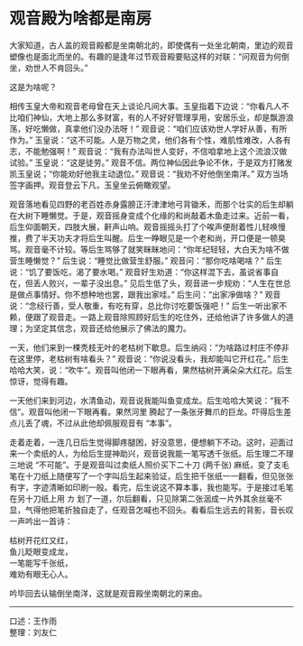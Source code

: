 # 观音殿为啥都是南房

大家知道，古人盖的观音殿都是坐南朝北的，即使偶有一处坐北朝南，里边的观音塑像也是面北而坐的。有趣的是逢年过节观音殿要贴这样的对联：“问观音为何倒坐，劝世人不肯回头。”

这是为啥呢？

相传玉皇大帝和观音老母曾在天上谈论凡间大事。玉皇指着下边说：“你看凡人不比咱们神仙，大地上那么多财富，有的人不好好管理享用，安居乐业，却是飘游浪荡，好吃懒做，真拿他们没办法呀！” 观音说：“咱们应该劝世人学好从善，有所作为。” 玉皇说：“这不可能。人是万物之灵，他们各有个性，难肌性难改，人各有志，不能勉强啊！” 观音说：“我有办法叫世人变好，不信咱拿地上这个流浪汉做试验。” 玉皇说：“这是徒劳。” 观音不信。两位神仙因此争论不休，于是双方打赌发凯玉皇说；“你能劝好他我主动退位。” 观音说：“我劝不好他倒坐南洋。” 双方当场签字画押。观音登云下凡，玉皇坐云俯瞰观望。

观音落地看见四野的老百姓赤身露膀正汗津津地弓背锄禾，而那个壮实的后生却躺在大树下睡懒觉。于是，观音摇身变成个化缘的和尚敲着木鱼走过来。近前一看，后生仰面朝天，四肢大展，鼾声山响。观音摇摇头打了个唉声便耐着性儿轻唤慢推，费了半天功夫才将后生叫醒。后生一睁眼见是一个老和尚，开口便是一顿臭骂。观音毫不计较。等后生骂够了就笑眯眯地问：“你年纪轻轻，大白天为啥不做营生睡懒觉？” 后生说：“睡觉比做营生舒服。” 观音问：“那你吃啥喝啥？” 后生说：“饥了要饭吃，渴了要水喝。” 观音好生劝道：“你这样混下去，虽说省事自在，但丢人败兴，一辈子没出息。” 见后生低了头，观音进一步规劝：“人生在世总是做点事情好。你不想种地也罢，跟我出家哇。” 后生问：“出家凈做啥？” 观音说：“念经行善，受人敬重，有吃有穿，总比你讨吃要饭强吧！” 后生一听出家不赖，便跟了观音走。一路上观音除照顾好后生的吃住外，还给他讲了许多做人的道理；为坚定其信念，观音还给他展示了佛法的魔力。

一天，他们来到一棵秃枝无叶的老枯树下歇息。后生纳闷：“为啥路过村庄不停非在这里停，老枯树有啥看头？” 观音说：“你说没看头，我却能叫它开红花。” 后生哈哈大笑，说：“吹牛”。观音叫他闭一下眼再看，果然枯树开满朵朵大红花。后生惊讶，觉得有趣。

一天他们来到河边，水清鱼动，观音说我能叫鱼变成龙。后生哈哈大笑说：“我不信”。观音叫他闭一下眼再看。果然河里
腾起了一条张牙舞爪的巨龙。吓得后生差点儿丢了魂，不过从此他却佩服观音有 “本事”。

走着走着，一连几日后生觉得脚疼腿困，好没意思，便想躺下不动。这时，迎面过来一个卖纸的人，为给后生提神助兴，观音说我能一笔写透千张纸。后生理二不理三地说 “不可能”。于是观音叫过卖纸人照价买下二十刀 (两千张) 麻纸，变了支毛笔在十刀纸上随便写了一个字叫后生起来验证，后生把千张纸一一翻看，但见张张有字，字迹清晰如印刷一般。看完，后生说这不算本事，我也能写。于是接过毛笔在另十刀纸上用 カ 划了一道，尔后翻看，只见除第二张洇成一片外其余丝毫不显，气得他把笔折独自走了，任观音怎喊也不回头。看看后生远去的背影，音长叹一声吟出一首诗：

枯树开花红又红，  
鱼儿眨眼变成龙，  
一笔能写千张纸，  
难劝有眼无心人。

吟毕回去认输倒坐南洋，这就是观音殿坐南朝北的来由。

---

口述：王作雨  
整理：刘友仁